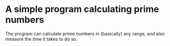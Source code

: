 # A simple program calculating prime numbers
The program can calculate prime numbers in (basically) any range, and also measure the time it takes to do so.
